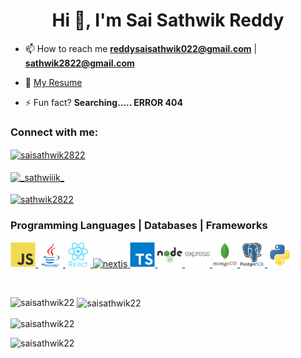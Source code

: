 <h1 align="center">Hi 👋, I'm Sai Sathwik Reddy</h1>

- 📫 How to reach me **reddysaisathwik022@gmail.com** | **sathwik2822@gmail.com**

- 📄 [My Resume](https://drive.google.com/file/d/1BlLhGmoBz1fMFhrFAopBMlfKDaBw1497/view?usp=sharing)

- ⚡ Fun fact? **Searching..... ERROR 404**

<h3 align="left">Connect with me:</h3>
<p align="left">
<a href="https://linkedin.com/in/saisathwik2822" target="blank"><img align="center" src="https://raw.githubusercontent.com/rahuldkjain/github-profile-readme-generator/master/src/images/icons/Social/linked-in-alt.svg" alt="saisathwik2822" height="30" width="40" /></a>
<br></br>
<a href="https://instagram.com/_sathwiiik_" target="blank"><img align="center" src="https://raw.githubusercontent.com/rahuldkjain/github-profile-readme-generator/master/src/images/icons/Social/instagram.svg" alt="_sathwiiik_" height="30" width="40" /></a>
<br></br>
<a href="https://www.leetcode.com/sathwik2822" target="blank"><img align="center" src="https://raw.githubusercontent.com/rahuldkjain/github-profile-readme-generator/master/src/images/icons/Social/leet-code.svg" alt="sathwik2822" height="30" width="40" /></a>


<h3 align="left">Programming Languages | Databases | Frameworks </h3>
<p align="left">
    <a href="https://developer.mozilla.org/en-US/docs/Web/JavaScript" target="_blank" rel="noreferrer"> <img src="https://raw.githubusercontent.com/devicons/devicon/master/icons/javascript/javascript-original.svg" alt="javascript" width="40" height="40" /> </a>
    <a href="https://www.java.com" target="_blank" rel="noreferrer"> <img src="https://raw.githubusercontent.com/devicons/devicon/master/icons/java/java-original.svg" alt="java" width="40" height="40" /> </a>
    <a href="https://reactjs.org/" target="_blank" rel="noreferrer"> <img src="https://raw.githubusercontent.com/devicons/devicon/master/icons/react/react-original-wordmark.svg" alt="react" width="40" height="40" /> </a>
    <a href="https://nextjs.org/" target="_blank" rel="noreferrer"> <img src="https://cdn.worldvectorlogo.com/logos/nextjs-2.svg" alt="nextjs" width="40" height="40" /> </a>
    <a href="https://www.typescriptlang.org/" target="_blank" rel="noreferrer"> <img src="https://raw.githubusercontent.com/devicons/devicon/master/icons/typescript/typescript-original.svg" alt="typescript" width="40" height="40" /> </a>
    <a href="https://nodejs.org" target="_blank" rel="noreferrer"> <img src="https://raw.githubusercontent.com/devicons/devicon/master/icons/nodejs/nodejs-original-wordmark.svg" alt="nodejs" width="40" height="40" /> </a>
    <a href="https://expressjs.com" target="_blank" rel="noreferrer"> <img src="https://raw.githubusercontent.com/devicons/devicon/master/icons/express/express-original-wordmark.svg" alt="express" width="40" height="40" /> </a>
    <a href="https://www.mongodb.com/" target="_blank" rel="noreferrer"> <img src="https://raw.githubusercontent.com/devicons/devicon/master/icons/mongodb/mongodb-original-wordmark.svg" alt="mongodb" width="40" height="40" /> </a>
    <a href="https://www.postgresql.org" target="_blank" rel="noreferrer"> <img src="https://raw.githubusercontent.com/devicons/devicon/master/icons/postgresql/postgresql-original-wordmark.svg" alt="postgresql" width="40" height="40" /> </a>
    <a href="https://www.python.org" target="_blank" rel="noreferrer"> <img src="https://raw.githubusercontent.com/devicons/devicon/master/icons/python/python-original.svg" alt="python" width="40" height="40" /> </a>


    
</p>
<br />
<p><img align="left" src="https://github-readme-stats.vercel.app/api/top-langs?username=saisathwik22&show_icons=true&locale=en&layout=compact" alt="saisathwik22" /></p>

<p>&nbsp;<img align="center" src="https://github-readme-stats.vercel.app/api?username=saisathwik22&show_icons=true&locale=en" alt="saisathwik22" /></p>

<p><img align="center" src="https://github-readme-streak-stats.herokuapp.com/?user=saisathwik22&" alt="saisathwik22" /></p>

<p align="left"> <img src="https://komarev.com/ghpvc/?username=saisathwik22&label=Profile%20views&color=0e75b6&style=flat" alt="saisathwik22" /> </p>

